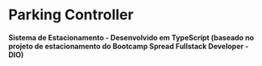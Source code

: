 # Parking Controller

#### Sistema de Estacionamento - Desenvolvido em TypeScript (baseado no projeto de estacionamento do Bootcamp Spread Fullstack Developer - DIO)